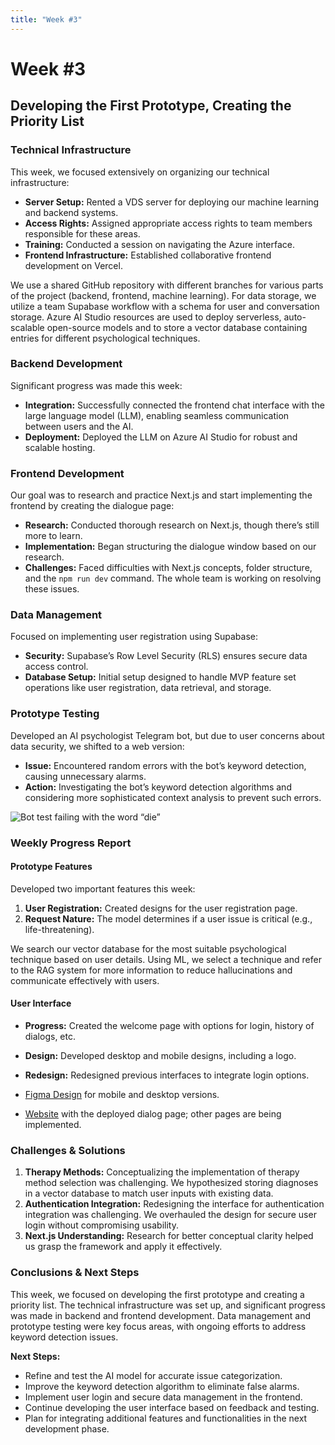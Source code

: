 ```yaml
---
title: "Week #3"
---
```


# Week #3

## **Developing the First Prototype, Creating the Priority List**

### **Technical Infrastructure**

This week, we focused extensively on organizing our technical infrastructure:

- **Server Setup:** Rented a VDS server for deploying our machine learning and backend systems.
- **Access Rights:** Assigned appropriate access rights to team members responsible for these areas.
- **Training:** Conducted a session on navigating the Azure interface.
- **Frontend Infrastructure:** Established collaborative frontend development on Vercel.

We use a shared GitHub repository with different branches for various parts of the project (backend, frontend, machine learning). For data storage, we utilize a team Supabase workflow with a schema for user and conversation storage. Azure AI Studio resources are used to deploy serverless, auto-scalable open-source models and to store a vector database containing entries for different psychological techniques.

### **Backend Development**

Significant progress was made this week:

- **Integration:** Successfully connected the frontend chat interface with the large language model (LLM), enabling seamless communication between users and the AI.
- **Deployment:** Deployed the LLM on Azure AI Studio for robust and scalable hosting.

### **Frontend Development**

Our goal was to research and practice Next.js and start implementing the frontend by creating the dialogue page:

- **Research:** Conducted thorough research on Next.js, though there’s still more to learn.
- **Implementation:** Began structuring the dialogue window based on our research.
- **Challenges:** Faced difficulties with Next.js concepts, folder structure, and the `npm run dev` command. The whole team is working on resolving these issues.

### **Data Management**

Focused on implementing user registration using Supabase:

- **Security:** Supabase’s Row Level Security (RLS) ensures secure data access control.
- **Database Setup:** Initial setup designed to handle MVP feature set operations like user registration, data retrieval, and storage.

### **Prototype Testing**

Developed an AI psychologist Telegram bot, but due to user concerns about data security, we shifted to a web version:

- **Issue:** Encountered random errors with the bot’s keyword detection, causing unnecessary alarms.
- **Action:** Investigating the bot’s keyword detection algorithms and considering more sophisticated context analysis to prevent such errors.

![Bot test failing with the word “die”](/2024/ClearMind/screen_error.png)

### **Weekly Progress Report**

#### **Prototype Features**

Developed two important features this week:

1. **User Registration:** Created designs for the user registration page.
2. **Request Nature:** The model determines if a user issue is critical (e.g., life-threatening).

We search our vector database for the most suitable psychological technique based on user details. Using ML, we select a technique and refer to the RAG system for more information to reduce hallucinations and communicate effectively with users.

#### **User Interface**

- **Progress:** Created the welcome page with options for login, history of dialogs, etc.
- **Design:** Developed desktop and mobile designs, including a logo.
- **Redesign:** Redesigned previous interfaces to integrate login options.

- [Figma Design](https://www.figma.com/design/UwyAJLNxMfAARTkEx9Oril/ClearMind?node-id=0-1&t=1th8qwylMWuXTb1f-1) for mobile and desktop versions.
- [Website](https://clearmindai.ru) with the deployed dialog page; other pages are being implemented.

### **Challenges & Solutions**

1. **Therapy Methods:** Conceptualizing the implementation of therapy method selection was challenging. We hypothesized storing diagnoses in a vector database to match user inputs with existing data.
2. **Authentication Integration:** Redesigning the interface for authentication integration was challenging. We overhauled the design for secure user login without compromising usability.
3. **Next.js Understanding:** Research for better conceptual clarity helped us grasp the framework and apply it effectively.

### **Conclusions & Next Steps**

This week, we focused on developing the first prototype and creating a priority list. The technical infrastructure was set up, and significant progress was made in backend and frontend development. Data management and prototype testing were key focus areas, with ongoing efforts to address keyword detection issues.

**Next Steps:**

- Refine and test the AI model for accurate issue categorization.
- Improve the keyword detection algorithm to eliminate false alarms.
- Implement user login and secure data management in the frontend.
- Continue developing the user interface based on feedback and testing.
- Plan for integrating additional features and functionalities in the next development phase.
